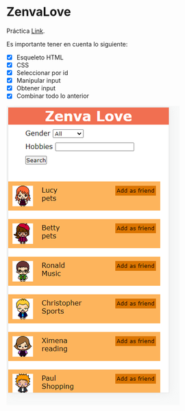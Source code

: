 # ZenvaLove
Práctica [Link](https://hydr0bius.github.io/ZenvaLove/).

Es importante tener en cuenta lo siguiente:
* [x] Esqueleto HTML
* [x] CSS
* [x] Seleccionar por id
* [x] Manipular input
* [x] Obtener input
* [x] Combinar todo lo anterior

![portada](image/portada.png)
